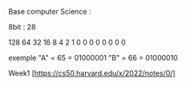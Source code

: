 
Base computer Science : 

8bit : 28

128 64 32 16 8 4 2 1
 0  0  0  0  0 0 0 0 

 exemple 
 "A" = 65 = 01000001
 "B" = 66 = 01000010

 Week1 [https://cs50.harvard.edu/x/2022/notes/0/]


